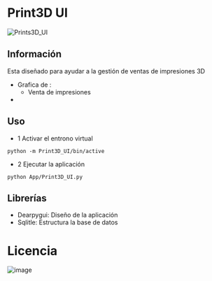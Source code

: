 # Print3D UI
![Prints3D_UI](https://github.com/user-attachments/assets/66a6c06c-c6c8-4948-9ead-89a9d41df453)
## Información

Esta diseñado para ayudar a la gestión de ventas de impresiones 3D 
- Grafica de :
	- Venta de impresiones 
- 
## Uso 

- 1 Activar el entrono virtual 
~~~shell
python -m Print3D_UI/bin/active 
~~~

- 2 Ejecutar la aplicación 
~~~shell
python App/Print3D_UI.py
~~~

## Librerías 
- Dearpygui: Diseño de la aplicación 
- Sqlitle: Estructura la base de datos




# Licencia
![image](https://github.com/user-attachments/assets/08ae6fe9-48da-44a5-859e-0468cd9128e7)
